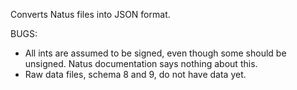 Converts Natus files into JSON format.

BUGS:
- All ints are assumed to be signed, even though some should be unsigned. Natus documentation says nothing about this.
- Raw data files, schema 8 and 9, do not have data yet.